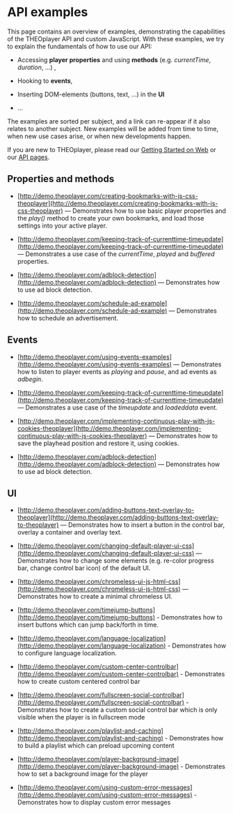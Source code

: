 # API examples

This page contains an overview of examples, demonstrating the capabilities of the THEOplayer API and custom JavaScript. With these examples, we try to explain the fundamentals of how to use our API:

- Accessing **player properties** and using **methods** (e.g. _currentTime_, _duration_, ...) ,

- Hooking to **events**,

- Inserting DOM-elements (buttons, text, ...) in the **UI**

- ...

The examples are sorted per subject, and a link can re-appear if it also relates to another subject.
New examples will be added from time to time, when new use cases arise, or when new developments happen.

If you are new to THEOplayer, please read our [Getting Started on Web](./00-getting-started.mdx) or our [API pages](pathname:///theoplayer/v8/api-reference/web/).

## Properties and methods

- [http://demo.theoplayer.com/creating-bookmarks-with-js-css-theoplayer](http://demo.theoplayer.com/creating-bookmarks-with-js-css-theoplayer) — Demonstrates how to use basic player properties and the _play()_ method to create your own bookmarks, and load those settings into your active player.

- [http://demo.theoplayer.com/keeping-track-of-currenttime-timeupdate](http://demo.theoplayer.com/keeping-track-of-currenttime-timeupdate) — Demonstrates a use case of the _currentTime_, _played_ and _buffered_ properties.

- [http://demo.theoplayer.com/adblock-detection](http://demo.theoplayer.com/adblock-detection) — Demonstrates how to use ad block detection.

- [http://demo.theoplayer.com/schedule-ad-example](http://demo.theoplayer.com/schedule-ad-example) — Demonstrates how to schedule an advertisement.

## Events

- [http://demo.theoplayer.com/using-events-examples](http://demo.theoplayer.com/using-events-examples) — Demonstrates how to listen to player events as _playing_ and _pause_, and ad events as _adbegin_.

- [http://demo.theoplayer.com/keeping-track-of-currenttime-timeupdate](http://demo.theoplayer.com/keeping-track-of-currenttime-timeupdate) — Demonstrates a use case of the _timeupdate_ and _loadeddata_ event.

- [http://demo.theoplayer.com/implementing-continuous-play-with-js-cookies-theoplayer](http://demo.theoplayer.com/implementing-continuous-play-with-js-cookies-theoplayer) — Demonstrates how to save the playhead position and restore it, using cookies.

- [http://demo.theoplayer.com/adblock-detection](http://demo.theoplayer.com/adblock-detection) — Demonstrates how to use ad block detection.

## UI

- [http://demo.theoplayer.com/adding-buttons-text-overlay-to-theoplayer](http://demo.theoplayer.com/adding-buttons-text-overlay-to-theoplayer) — Demonstrates how to insert a button in the control bar, overlay a container and overlay text.

- [http://demo.theoplayer.com/changing-default-player-ui-css](http://demo.theoplayer.com/changing-default-player-ui-css) — Demonstrates how to change some elements (e.g. re-color progress bar, change control bar icon) of the default UI.

- [http://demo.theoplayer.com/chromeless-ui-js-html-css](http://demo.theoplayer.com/chromeless-ui-js-html-css) — Demonstrates how to create a minimal chromeless UI.

- [http://demo.theoplayer.com/timejump-buttons](http://demo.theoplayer.com/timejump-buttons) - Demonstrates how to insert buttons which can jump back/forth in time.

- [http://demo.theoplayer.com/language-localization](http://demo.theoplayer.com/language-localization) - Demonstrates how to configure language localization.

- [http://demo.theoplayer.com/custom-center-controlbar](http://demo.theoplayer.com/custom-center-controlbar) - Demonstrates how to create custom centered control bar

- [http://demo.theoplayer.com/fullscreen-social-controlbar](http://demo.theoplayer.com/fullscreen-social-controlbar) - Demonstrates how to create a custom social control bar which is only visible when the player is in fullscreen mode

- [http://demo.theoplayer.com/playlist-and-caching](http://demo.theoplayer.com/playlist-and-caching) - Demonstrates how to build a playlist which can preload upcoming content

- [http://demo.theoplayer.com/player-background-image](http://demo.theoplayer.com/player-background-image) - Demonstrates how to set a background image for the player

- [http://demo.theoplayer.com/using-custom-error-messages](http://demo.theoplayer.com/using-custom-error-messages) - Demonstrates how to display custom error messages

